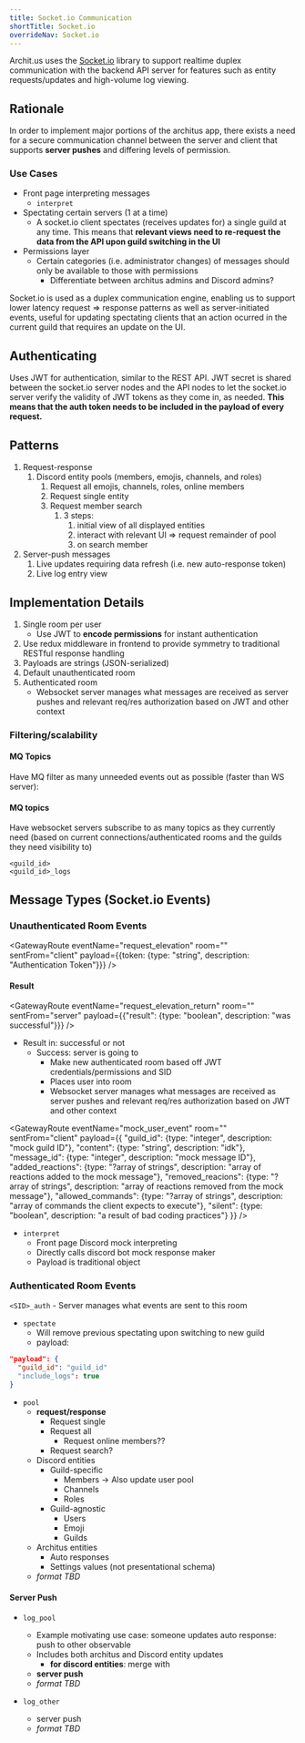 ```yaml
---
title: Socket.io Communication
shortTitle: Socket.io
overrideNav: Socket.io
---
```


Archit.us uses the [Socket.io](https://socket.io/) library to support realtime duplex communication with the backend API server for features such as entity requests/updates and high-volume log viewing.

## Rationale

In order to implement major portions of the architus app, there exists a need for a secure communication channel between the server and client that supports **server pushes** and differing levels of permission.

### Use Cases

- Front page interpreting messages
  - `interpret`
- Spectating certain servers (1 at a time)
  - A socket.io client spectates (receives updates for) a single guild at any time. This means that **relevant views need to re-request the data from the API upon guild switching in the UI**
- Permissions layer
  - Certain categories (i.e. administrator changes) of messages should only be available to those with permissions
    - Differentiate between architus admins and Discord admins?

Socket.io is used as a duplex communication engine, enabling us to support lower latency request => response patterns as well as server-initiated events, useful for updating spectating clients that an action ocurred in the current guild that requires an update on the UI.

## Authenticating

Uses JWT for authentication, similar to the REST API. JWT secret is shared between the socket.io server nodes and the API nodes to let the socket.io server verify the validity of JWT tokens as they come in, as needed. **This means that the auth token needs to be included in the payload of every request.**

## Patterns

1. Request-response
   1. Discord entity pools (members, emojis, channels, and roles)
      1. Request all emojis, channels, roles, online members
      2. Request single entity
      3. Request member search
         1. 3 steps:
            1. initial view of all displayed entities
            2. interact with relevant UI => request remainder of pool
            3. on search member
2. Server-push messages
   1. Live updates requiring data refresh (i.e. new auto-response token)
   2. Live log entry view

## Implementation Details

1. Single room per user
   - Use JWT to **encode permissions** for instant authentication
2. Use redux middleware in frontend to provide symmetry to traditional RESTful response handling
3. Payloads are strings (JSON-serialized)
4. Default unauthenticated room
5. Authenticated room
   - Websocket server manages what messages are received as server pushes and relevant req/res authorization based on JWT and other context

### Filtering/scalability

#### MQ Topics

Have MQ filter as many unneeded events out as possible (faster than WS server):

#### MQ topics

Have websocket servers subscribe to as many topics as they currently need (based on current connections/authenticated rooms and the guilds they need visibility to)

```text
<guild_id>
<guild_id>_logs
```

## Message Types (Socket.io Events)

### Unauthenticated Room Events

<GatewayRoute eventName="request_elevation" room="<SID>" sentFrom="client" payload={{token: {type: "string", description: "Authentication Token"}}} />

#### Result

<GatewayRoute eventName="request_elevation_return" room="<SID>" sentFrom="server" payload={{"result": {type: "boolean", description: "was successful"}}} />

- Result in: successful or not
  - Success: server is going to
    - Make new authenticated room based off JWT credentials/permissions and SID
    - Places user into room
    - Websocket server manages what messages are received as server pushes and relevant req/res authorization based on JWT and other context

<GatewayRoute eventName="mock_user_event" room="<SID>" sentFrom="client" payload={{
    "guild_id": {type: "integer", description: "mock guild ID"},
    "content": {type: "string", description: "idk"},
    "message_id": {type: "integer", description: "mock message ID"},
    "added_reactions": {type: "?array of strings", description: "array of reactions added to the mock message"},
    "removed_reacions": {type: "?array of strings", description: "array of reactions removed from the mock message"},
    "allowed_commands": {type: "?array of strings", description: "array of commands the client expects to execute"},
    "silent": {type: "boolean", description: "a result of bad coding practices"}
}} />

- `interpret`
  - Front page Discord mock interpreting
  - Directly calls discord bot mock response maker
  - Payload is traditional object

### Authenticated Room Events

`<SID>_auth` - Server manages what events are sent to this room

- `spectate`
  - Will remove previous spectating upon switching to new guild
  - payload:

```json
"payload": {
  "guild_id": "guild_id"
  "include_logs": true
}
```

- `pool`
  - **request/response**
    - Request single
    - Request all
      - Request online members??
    - Request search?
  - Discord entities
    - Guild-specific
      - Members -> Also update user pool
      - Channels
      - Roles
    - Guild-agnostic
      - Users
      - Emoji
      - Guilds
  - Architus entities
    - Auto responses
    - Settings values (not presentational schema)
  - *format TBD*

#### Server Push

- `log_pool`
  - Example motivating use case: someone updates auto response: push to other observable
  - Includes both architus and Discord entity updates
    - **for discord entities**: merge with
  - **server push**
  - *format TBD*

- `log_other`
  - server push
  - *format TBD*
